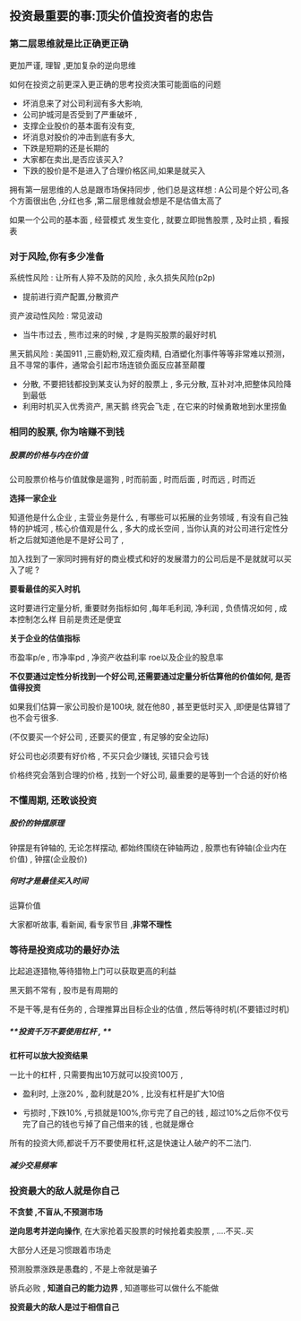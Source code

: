 ## 投资最重要的事:顶尖价值投资者的忠告

### 第二层思维就是比正确更正确

更加严谨, 理智 ,更加复杂的逆向思维

如何在投资之前更深入更正确的思考投资决策可能面临的问题

+ 坏消息来了对公司利润有多大影响,
+ 公司护城河是否受到了严重破坏 ,
+ 支撑企业股价的基本面有没有变,
+ 坏消息对股价的冲击到底有多大, 
+ 下跌是短期的还是长期的
+ 大家都在卖出,是否应该买入?
+ 下跌的股价是不是进入了合理价格区间,如果是就买入

拥有第一层思维的人总是跟市场保持同步  , 他们总是这样想 : A公司是个好公司,各个方面很出色 ,分红也多 ,第二层思维就会想是不是估值太高了

如果一个公司的基本面 , 经营模式 发生变化 , 就要立即抛售股票 , 及时止损 , 看报表





### 对于风险,你有多少准备

系统性风险 : 让所有人猝不及防的风险 , 永久损失风险(p2p)

+ 提前进行资产配置,分散资产

资产波动性风险 : 常见波动

+ 当牛市过去 , 熊市过来的时候 , 才是购买股票的最好时机

黑天鹅风险 : 美国911 ,三鹿奶粉,双汇瘦肉精, 白酒塑化剂事件等等非常难以预测，且不寻常的事件，通常会引起市场连锁负面反应甚至颠覆

+ 分散, 不要把钱都投到某支认为好的股票上 , 多元分散, 互补对冲,把整体风险降到最低
+ 利用时机买入优秀资产, 黑天鹅 终究会飞走 , 在它来的时候勇敢地到水里捞鱼



### 相同的股票, 你为啥赚不到钱

##### 股票的价格与内在价值

公司股票价格与价值就像是遛狗 , 时而前面 , 时而后面 , 时而远 , 时而近

**选择一家企业**

知道他是什么企业 , 主营业务是什么 , 有哪些可以拓展的业务领域 , 有没有自己独特的护城河 , 核心价值观是什么 , 多大的成长空间 ,  当你认真的对公司进行定性分析之后就知道他是不是好公司了 ,

加入找到了一家同时拥有好的商业模式和好的发展潜力的公司后是不是就就可以买入了呢 ?  

**要看最佳的买入时机**

这时要进行定量分析,  重要财务指标如何 ,每年毛利润, 净利润 , 负债情况如何 ,  成本控制怎么样 目前是贵还是便宜

**关于企业的估值指标**

市盈率p/e , 市净率pd , 净资产收益利率 roe以及企业的股息率

**不仅要通过定性分析找到一个好公司,还需要通过定量分析估算他的价值如何, 是否值得投资**

如果我们估算一家公司股价是100块, 就在他80 , 甚至更低时买入 ,即便是估算错了也不会亏很多.

(不仅要买一个好公司 , 还要买的便宜 , 有足够的安全边际)

好公司也必须要有好价格 ,  不买只会少赚钱, 买错只会亏钱

价格终究会落到合理的价格 , 找到一个好公司, 最重要的是等到一个合适的好价格



### 不懂周期, 还敢谈投资

##### 股价的钟摆原理

钟摆是有钟轴的, 无论怎样摆动, 都始终围绕在钟轴两边 , 股票也有钟轴(企业内在价值) , 钟摆(企业股价)

##### 何时才是最佳买入时间

运算价值

大家都听故事, 看新闻, 看专家节目 ,**非常不理性**



### 等待是投资成功的最好办法

比起追逐猎物,等待猎物上门可以获取更高的利益

黑天鹅不常有 , 股市是有周期的

不是干等,是有任务的 , 合理推算出目标企业的估值 , 然后等待时机(不要错过时机)

##### **投资千万不要使用杠杆 , **

**杠杆可以放大投资结果**

一比十的杠杆 , 只需要掏出10万就可以投资100万 , 

+ 盈利时, 上涨20% , 盈利就是20% , 比没有杠杆是扩大10倍

+ 亏损时 ,下跌10% ,亏损就是100%,你亏完了自己的钱 , 超过10%之后你不仅亏完了自己的钱也亏掉了自己借来的钱 , 也就是爆仓

所有的投资大师,都说千万不要使用杠杆,这是快速让人破产的不二法门. 

##### 减少交易频率





### 投资最大的敌人就是你自己

**不贪婪 ,不盲从,不预测市场**

**逆向思考并逆向操作**, 在大家抢着买股票的时候抢着卖股票 , ....不买..买

大部分人还是习惯跟着市场走

预测股票涨跌是愚蠢的 , 不是上帝就是骗子

骄兵必败 , **知道自己的能力边界** , 知道哪些可以做什么不能做

**投资最大的敌人是过于相信自己**